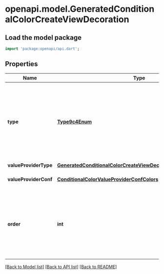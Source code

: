 # openapi.model.GeneratedConditionalColorCreateViewDecoration

## Load the model package
```dart
import 'package:openapi/api.dart';
```

## Properties
Name | Type | Description | Notes
------------ | ------------- | ------------- | -------------
**type** | [**Type9c4Enum**](Type9c4Enum.md) | The decorator type. This is then interpreted by the frontend to display the decoration.  * `left_border_color` - left_border_color * `background_color` - background_color | 
**valueProviderType** | [**GeneratedConditionalColorCreateViewDecorationValueProviderType**](GeneratedConditionalColorCreateViewDecorationValueProviderType.md) |  | [optional] 
**valueProviderConf** | [**ConditionalColorValueProviderConfColors**](ConditionalColorValueProviderConfColors.md) | The configuration of the value provider | [optional] 
**order** | **int** | The position of the decorator has within the view, lowest first. If there is another decorator with the same order value then the decorator with the lowest id must be shown first. | [optional] 

[[Back to Model list]](../README.md#documentation-for-models) [[Back to API list]](../README.md#documentation-for-api-endpoints) [[Back to README]](../README.md)


